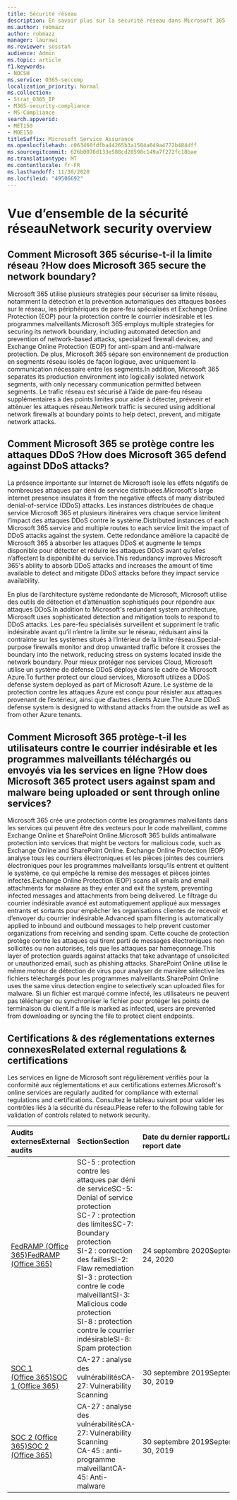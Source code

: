 ```yaml
---
title: Sécurité réseau
description: En savoir plus sur la sécurité réseau dans Microsoft 365
ms.author: robmazz
author: robmazz
manager: laurawi
ms.reviewer: sosstah
audience: Admin
ms.topic: article
f1.keywords:
- NOCSH
ms.service: O365-seccomp
localization_priority: Normal
ms.collection:
- Strat_O365_IP
- M365-security-compliance
- MS-Compliance
search.appverid:
- MET150
- MOE150
titleSuffix: Microsoft Service Assurance
ms.openlocfilehash: c063460fdfba44265b3a1504a049a4772b484dff
ms.sourcegitcommit: 626b0076d133e588cd28598c149a7f272fc18bae
ms.translationtype: MT
ms.contentlocale: fr-FR
ms.lasthandoff: 11/30/2020
ms.locfileid: "49506692"
---
```

# <a name="network-security-overview"></a><span data-ttu-id="0057c-103">Vue d’ensemble de la sécurité réseau</span><span class="sxs-lookup"><span data-stu-id="0057c-103">Network security overview</span></span>

## <a name="how-does-microsoft-365-secure-the-network-boundary"></a><span data-ttu-id="0057c-104">Comment Microsoft 365 sécurise-t-il la limite réseau ?</span><span class="sxs-lookup"><span data-stu-id="0057c-104">How does Microsoft 365 secure the network boundary?</span></span>

<span data-ttu-id="0057c-105">Microsoft 365 utilise plusieurs stratégies pour sécuriser sa limite réseau, notamment la détection et la prévention automatiques des attaques basées sur le réseau, les périphériques de pare-feu spécialisés et Exchange Online Protection (EOP) pour la protection contre le courrier indésirable et les programmes malveillants.</span><span class="sxs-lookup"><span data-stu-id="0057c-105">Microsoft 365 employs multiple strategies for securing its network boundary, including automated detection and prevention of network-based attacks, specialized firewall devices, and Exchange Online Protection (EOP) for anti-spam and anti-malware protection.</span></span> <span data-ttu-id="0057c-106">De plus, Microsoft 365 sépare son environnement de production en segments réseau isolés de façon logique, avec uniquement la communication nécessaire entre les segments.</span><span class="sxs-lookup"><span data-stu-id="0057c-106">In addition, Microsoft 365 separates its production environment into logically isolated network segments, with only necessary communication permitted between segments.</span></span> <span data-ttu-id="0057c-107">Le trafic réseau est sécurisé à l’aide de pare-feu réseau supplémentaires à des points limites pour aider à détecter, prévenir et atténuer les attaques réseau.</span><span class="sxs-lookup"><span data-stu-id="0057c-107">Network traffic is secured using additional network firewalls at boundary points to help detect, prevent, and mitigate network attacks.</span></span>

## <a name="how-does-microsoft-365-defend-against-ddos-attacks"></a><span data-ttu-id="0057c-108">Comment Microsoft 365 se protège contre les attaques DDoS ?</span><span class="sxs-lookup"><span data-stu-id="0057c-108">How does Microsoft 365 defend against DDoS attacks?</span></span>

<span data-ttu-id="0057c-109">La présence importante sur Internet de Microsoft isole les effets négatifs de nombreuses attaques par déni de service distribuées.</span><span class="sxs-lookup"><span data-stu-id="0057c-109">Microsoft's large internet presence insulates it from the negative effects of many distributed denial-of-service (DDoS) attacks.</span></span> <span data-ttu-id="0057c-110">Les instances distribuées de chaque service Microsoft 365 et plusieurs itinéraires vers chaque service limitent l’impact des attaques DDoS contre le système.</span><span class="sxs-lookup"><span data-stu-id="0057c-110">Distributed instances of each Microsoft 365 service and multiple routes to each service limit the impact of DDoS attacks against the system.</span></span> <span data-ttu-id="0057c-111">Cette redondance améliore la capacité de Microsoft 365 à absorber les attaques DDoS et augmente le temps disponible pour détecter et réduire les attaques DDoS avant qu’elles n’affectent la disponibilité du service.</span><span class="sxs-lookup"><span data-stu-id="0057c-111">This redundancy improves Microsoft 365's ability to absorb DDoS attacks and increases the amount of time available to detect and mitigate DDoS attacks before they impact service availability.</span></span>

<span data-ttu-id="0057c-112">En plus de l’architecture système redondante de Microsoft, Microsoft utilise des outils de détection et d’atténuation sophistiqués pour répondre aux attaques DDoS.</span><span class="sxs-lookup"><span data-stu-id="0057c-112">In addition to Microsoft's redundant system architecture, Microsoft uses sophisticated detection and mitigation tools to respond to DDoS attacks.</span></span> <span data-ttu-id="0057c-113">Les pare-feu spécialisés surveillent et suppriment le trafic indésirable avant qu’il n’entre la limite sur le réseau, réduisant ainsi la contrainte sur les systèmes situés à l’intérieur de la limite réseau.</span><span class="sxs-lookup"><span data-stu-id="0057c-113">Special-purpose firewalls monitor and drop unwanted traffic before it crosses the boundary into the network, reducing stress on systems located inside the network boundary.</span></span> <span data-ttu-id="0057c-114">Pour mieux protéger nos services Cloud, Microsoft utilise un système de défense DDoS déployé dans le cadre de Microsoft Azure.</span><span class="sxs-lookup"><span data-stu-id="0057c-114">To further protect our cloud services, Microsoft utilizes a DDoS defense system deployed as part of Microsoft Azure.</span></span> <span data-ttu-id="0057c-115">Le système de la protection contre les attaques Azure est conçu pour résister aux attaques provenant de l’extérieur, ainsi que d’autres clients Azure.</span><span class="sxs-lookup"><span data-stu-id="0057c-115">The Azure DDoS defense system is designed to withstand attacks from the outside as well as from other Azure tenants.</span></span>

## <a name="how-does-microsoft-365-protect-users-against-spam-and-malware-being-uploaded-or-sent-through-online-services"></a><span data-ttu-id="0057c-116">Comment Microsoft 365 protège-t-il les utilisateurs contre le courrier indésirable et les programmes malveillants téléchargés ou envoyés via les services en ligne ?</span><span class="sxs-lookup"><span data-stu-id="0057c-116">How does Microsoft 365 protect users against spam and malware being uploaded or sent through online services?</span></span>

<span data-ttu-id="0057c-117">Microsoft 365 crée une protection contre les programmes malveillants dans les services qui peuvent être des vecteurs pour le code malveillant, comme Exchange Online et SharePoint Online.</span><span class="sxs-lookup"><span data-stu-id="0057c-117">Microsoft 365 builds antimalware protection into services that might be vectors for malicious code, such as Exchange Online and SharePoint Online.</span></span> <span data-ttu-id="0057c-118">Exchange Online Protection (EOP) analyse tous les courriers électroniques et les pièces jointes des courriers électroniques pour les programmes malveillants lorsqu’ils entrent et quittent le système, ce qui empêche la remise des messages et pièces jointes infectés.</span><span class="sxs-lookup"><span data-stu-id="0057c-118">Exchange Online Protection (EOP) scans all emails and email attachments for malware as they enter and exit the system, preventing infected messages and attachments from being delivered.</span></span> <span data-ttu-id="0057c-119">Le filtrage du courrier indésirable avancé est automatiquement appliqué aux messages entrants et sortants pour empêcher les organisations clientes de recevoir et d’envoyer du courrier indésirable.</span><span class="sxs-lookup"><span data-stu-id="0057c-119">Advanced spam filtering is automatically applied to inbound and outbound messages to help prevent customer organizations from receiving and sending spam.</span></span> <span data-ttu-id="0057c-120">Cette couche de protection protège contre les attaques qui tirent parti de messages électroniques non sollicités ou non autorisés, tels que les attaques par hameçonnage.</span><span class="sxs-lookup"><span data-stu-id="0057c-120">This layer of protection guards against attacks that take advantage of unsolicited or unauthorized email, such as phishing attacks.</span></span> <span data-ttu-id="0057c-121">SharePoint Online utilise le même moteur de détection de virus pour analyser de manière sélective les fichiers téléchargés pour les programmes malveillants.</span><span class="sxs-lookup"><span data-stu-id="0057c-121">SharePoint Online uses the same virus detection engine to selectively scan uploaded files for malware.</span></span> <span data-ttu-id="0057c-122">Si un fichier est marqué comme infecté, les utilisateurs ne peuvent pas télécharger ou synchroniser le fichier pour protéger les points de terminaison du client.</span><span class="sxs-lookup"><span data-stu-id="0057c-122">If a file is marked as infected, users are prevented from downloading or syncing the file to protect client endpoints.</span></span>

## <a name="related-external-regulations--certifications"></a><span data-ttu-id="0057c-123">Certifications & des réglementations externes connexes</span><span class="sxs-lookup"><span data-stu-id="0057c-123">Related external regulations & certifications</span></span>

<span data-ttu-id="0057c-124">Les services en ligne de Microsoft sont régulièrement vérifiés pour la conformité aux réglementations et aux certifications externes.</span><span class="sxs-lookup"><span data-stu-id="0057c-124">Microsoft's online services are regularly audited for compliance with external regulations and certifications.</span></span> <span data-ttu-id="0057c-125">Consultez le tableau suivant pour valider les contrôles liés à la sécurité du réseau.</span><span class="sxs-lookup"><span data-stu-id="0057c-125">Please refer to the following table for validation of controls related to network security.</span></span>

| <span data-ttu-id="0057c-126">**Audits externes**</span><span class="sxs-lookup"><span data-stu-id="0057c-126">**External audits**</span></span> | <span data-ttu-id="0057c-127">**Section**</span><span class="sxs-lookup"><span data-stu-id="0057c-127">**Section**</span></span> | <span data-ttu-id="0057c-128">**Date du dernier rapport**</span><span class="sxs-lookup"><span data-stu-id="0057c-128">**Latest report date**</span></span> |
|:--------------------|:------------|:-----------------------|
| [<span data-ttu-id="0057c-129">FedRAMP (Office 365)</span><span class="sxs-lookup"><span data-stu-id="0057c-129">FedRAMP (Office 365)</span></span>](https://compliance.microsoft.com/compliancemanager) | <span data-ttu-id="0057c-130">SC-5 : protection contre les attaques par déni de service</span><span class="sxs-lookup"><span data-stu-id="0057c-130">SC-5: Denial of service protection</span></span> <br> <span data-ttu-id="0057c-131">SC-7 : protection des limites</span><span class="sxs-lookup"><span data-stu-id="0057c-131">SC-7: Boundary protection</span></span> <br> <span data-ttu-id="0057c-132">SI-2 : correction des failles</span><span class="sxs-lookup"><span data-stu-id="0057c-132">SI-2: Flaw remediation</span></span> <br> <span data-ttu-id="0057c-133">SI-3 : protection contre le code malveillant</span><span class="sxs-lookup"><span data-stu-id="0057c-133">SI-3: Malicious code protection</span></span> <br> <span data-ttu-id="0057c-134">SI-8 : protection contre le courrier indésirable</span><span class="sxs-lookup"><span data-stu-id="0057c-134">SI-8: Spam protection</span></span> | <span data-ttu-id="0057c-135">24 septembre 2020</span><span class="sxs-lookup"><span data-stu-id="0057c-135">September 24, 2020</span></span> |
| [<span data-ttu-id="0057c-136">SOC 1 (Office 365)</span><span class="sxs-lookup"><span data-stu-id="0057c-136">SOC 1 (Office 365)</span></span>](https://servicetrust.microsoft.com/ViewPage/MSComplianceGuideV3?command=Download&downloadType=Document&downloadId=b07c0f7b-6bd5-4544-8255-7a5f14bf914a&tab=7027ead0-3d6b-11e9-b9e1-290b1eb4cdeb&docTab=7027ead0-3d6b-11e9-b9e1-290b1eb4cdeb_SOC_/_SSAE_16_Reports) | <span data-ttu-id="0057c-137">CA-27 : analyse des vulnérabilités</span><span class="sxs-lookup"><span data-stu-id="0057c-137">CA-27: Vulnerability Scanning</span></span> | <span data-ttu-id="0057c-138">30 septembre 2019</span><span class="sxs-lookup"><span data-stu-id="0057c-138">September 30, 2019</span></span> |
| [<span data-ttu-id="0057c-139">SOC 2 (Office 365)</span><span class="sxs-lookup"><span data-stu-id="0057c-139">SOC 2 (Office 365)</span></span>](https://servicetrust.microsoft.com/ViewPage/MSComplianceGuideV3?command=Download&downloadType=Document&downloadId=fa062990-e758-4ddc-ace3-7fb21a301d09&tab=7027ead0-3d6b-11e9-b9e1-290b1eb4cdeb&docTab=7027ead0-3d6b-11e9-b9e1-290b1eb4cdeb_SOC_/_SSAE_16_Rep-11e9-b9e1-290b1eb4cdeb_SOC_/_SSAE_16_Reports) | <span data-ttu-id="0057c-140">CA-27 : analyse des vulnérabilités</span><span class="sxs-lookup"><span data-stu-id="0057c-140">CA-27: Vulnerability Scanning</span></span> <br> <span data-ttu-id="0057c-141">CA-45 : anti-programme malveillant</span><span class="sxs-lookup"><span data-stu-id="0057c-141">CA-45: Anti-malware</span></span> | <span data-ttu-id="0057c-142">30 septembre 2019</span><span class="sxs-lookup"><span data-stu-id="0057c-142">September 30, 2019</span></span> |